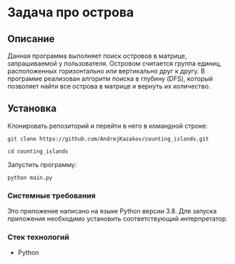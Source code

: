 Задача про острова
=================

## Описание
Данная программа выполняет поиск островов в матрице, запрашиваемой у пользователя. Островом считается группа единиц, расположенных горизонтально или вертикально друг к другу. В программе реализован алгоритм поиска в глубину (DFS), который позволяет найти все острова в матрице и вернуть их количество.

## Установка
Клонировать репозиторий и перейти в него в командной строке:

```
git clone https://github.com/AndrejKazakov/counting_islands.git
```

```
cd counting_islands
```

Запустить программу:

```
python main.py
```
### Системные требования
Это приложение написано на языке Python версии 3.8. Для запуска приложения необходимо установить соответствующий интерпретатор.

### Стек технологий
- Python
